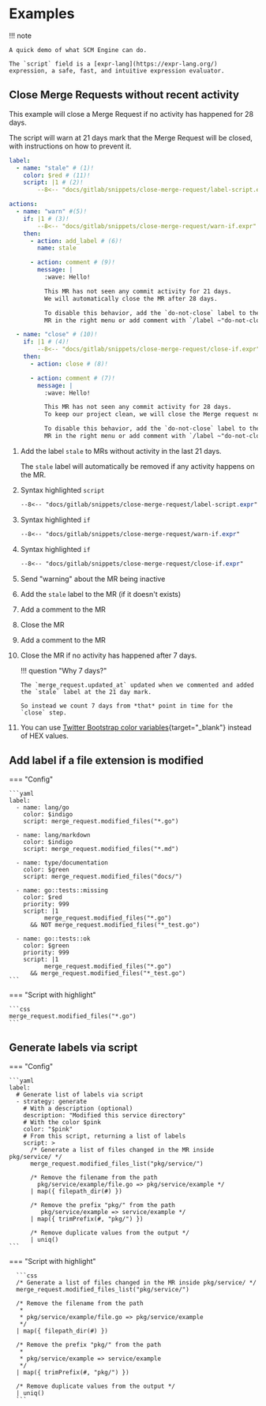 # Examples

!!! note

    A quick demo of what SCM Engine can do.

    The `script` field is a [expr-lang](https://expr-lang.org/) expression, a safe, fast, and intuitive expression evaluator.

## Close Merge Requests without recent activity

This example will close a Merge Request if no activity has happened for 28 days.

The script will warn at 21 days mark that the Merge Request will be closed, with instructions on how to prevent it.

```{.yaml linenums=1}
label:
  - name: "stale" # (1)!
    color: $red # (11)!
    script: |1 # (2)!
        --8<-- "docs/gitlab/snippets/close-merge-request/label-script.expr"

actions:
  - name: "warn" #(5)!
    if: |1 # (3)!
        --8<-- "docs/gitlab/snippets/close-merge-request/warn-if.expr"
    then:
      - action: add_label # (6)!
        name: stale

      - action: comment # (9)!
        message: |
          :wave: Hello!

          This MR has not seen any commit activity for 21 days.
          We will automatically close the MR after 28 days.

          To disable this behavior, add the `do-not-close` label to the
          MR in the right menu or add comment with `/label ~"do-not-close"`

  - name: "close" # (10)!
    if: |1 # (4)!
        --8<-- "docs/gitlab/snippets/close-merge-request/close-if.expr"
    then:
      - action: close # (8)!

      - action: comment # (7)!
        message: |
          :wave: Hello!

          This MR has not seen any commit activity for 28 days.
          To keep our project clean, we will close the Merge request now.

          To disable this behavior, add the `do-not-close` label to the
          MR in the right menu or add comment with `/label ~"do-not-close"`
```

1. Add the label `stale` to MRs without activity in the last 21 days.

    The `stale` label will automatically be removed if any activity happens on the MR.

2. Syntax highlighted `script`

    ```css
    --8<-- "docs/gitlab/snippets/close-merge-request/label-script.expr"
    ```

3. Syntax highlighted `if`

    ```css
    --8<-- "docs/gitlab/snippets/close-merge-request/warn-if.expr"
    ```

4. Syntax highlighted `if`

    ```css
    --8<-- "docs/gitlab/snippets/close-merge-request/close-if.expr"
    ```

5. Send "warning" about the MR being inactive
6. Add the `stale` label to the MR (if it doesn't exists)
7. Add a comment to the MR
8. Close the MR
9. Add a comment to the MR
10. Close the MR if no activity has happened after 7 days.

    !!! question "Why 7 days?"

        The `merge_request.updated_at` updated when we commented and added the `stale` label at the 21 day mark.

        So instead we count 7 days from *that* point in time for the `close` step.

11. You can use [Twitter Bootstrap color variables](https://getbootstrap.com/docs/5.3/customize/color/#all-colors){target="_blank"} instead of HEX values.

## Add label if a file extension is modified

=== "Config"

    ```yaml
    label:
      - name: lang/go
        color: $indigo
        script: merge_request.modified_files("*.go")

      - name: lang/markdown
        color: $indigo
        script: merge_request.modified_files("*.md")

      - name: type/documentation
        color: $green
        script: merge_request.modified_files("docs/")

      - name: go::tests::missing
        color: $red
        priority: 999
        script: |1
              merge_request.modified_files("*.go")
          && NOT merge_request.modified_files("*_test.go")

      - name: go::tests::ok
        color: $green
        priority: 999
        script: |1
              merge_request.modified_files("*.go")
          && merge_request.modified_files("*_test.go")
    ```

=== "Script with highlight"

    ```css
    merge_request.modified_files("*.go")
    ```

## Generate labels via script

=== "Config"

    ```yaml
    label:
      # Generate list of labels via script
      - strategy: generate
        # With a description (optional)
        description: "Modified this service directory"
        # With the color $pink
        color: "$pink"
        # From this script, returning a list of labels
        script: >
          /* Generate a list of files changed in the MR inside pkg/service/ */
          merge_request.modified_files_list("pkg/service/")

          /* Remove the filename from the path
            pkg/service/example/file.go => pkg/service/example */
          | map({ filepath_dir(#) })

          /* Remove the prefix "pkg/" from the path
             pkg/service/example => service/example */
          | map({ trimPrefix(#, "pkg/") })

          /* Remove duplicate values from the output */
          | uniq()
    ```

=== "Script with highlight"

      ```css
      /* Generate a list of files changed in the MR inside pkg/service/ */
      merge_request.modified_files_list("pkg/service/")

      /* Remove the filename from the path
       *
       * pkg/service/example/file.go => pkg/service/example
       */
      | map({ filepath_dir(#) })

      /* Remove the prefix "pkg/" from the path
       *
       * pkg/service/example => service/example
       */
      | map({ trimPrefix(#, "pkg/") })

      /* Remove duplicate values from the output */
      | uniq()
      ```
